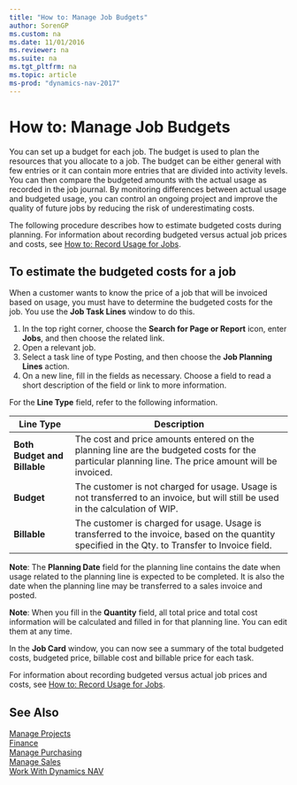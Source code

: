 ```yaml
---
title: "How to: Manage Job Budgets"
author: SorenGP
ms.custom: na
ms.date: 11/01/2016
ms.reviewer: na
ms.suite: na
ms.tgt_pltfrm: na
ms.topic: article
ms-prod: "dynamics-nav-2017"
---
```


# How to: Manage Job Budgets
You can set up a budget for each job. The budget is used to plan the resources that you allocate to a job. The budget can be either general with few entries or it can contain more entries that are divided into activity levels. You can then compare the budgeted amounts with the actual usage as recorded in the job journal. By monitoring differences between actual usage and budgeted usage, you can control an ongoing project and improve the quality of future jobs by reducing the risk of underestimating costs.

The following procedure describes how to estimate budgeted costs during planning. For information about recording budgeted versus actual job prices and costs, see [How to: Record Usage for Jobs](projects-how-record-job-usage.md).  

## <a name="JobBudgetCosts"></a> To estimate the budgeted costs for a job  
When a customer wants to know the price of a job that will be invoiced based on usage, you must have to determine the budgeted costs for the job. You use the **Job Task Lines** window to do this.

1. In the top right corner, choose the **Search for Page or Report** icon, enter **Jobs**, and then choose the related link.  
2. Open a relevant job.
3. Select a task line of type Posting, and then choose the **Job Planning Lines** action.
4. On a new line, fill in the fields as necessary. Choose a field to read a short description of the field or link to more information.   

For the **Line Type** field, refer to the following information.  

|Line Type |Description |
|----------|------------|
|**Both Budget and Billable**|The cost and price amounts entered on the planning line are the budgeted costs for the particular planning line. The price amount will be invoiced.|
|**Budget**|The customer is not charged for usage. Usage is not transferred to an invoice, but will still be used in the calculation of WIP.|
|**Billable**|The customer is charged for usage. Usage is transferred to the invoice, based on the quantity specified in the Qty. to Transfer to Invoice field.|

**Note**: The **Planning Date** field for the planning line contains the date when usage related to the planning line is expected to be completed. It is also the date when the planning line may be transferred to a sales invoice and posted.  

**Note**: When you fill in the **Quantity** field, all total price and total cost information will be calculated and filled in for that planning line. You can edit them at any time.

In the **Job Card** window, you can now see a summary of the total budgeted costs, budgeted price, billable cost and billable price for each task.

For information about recording budgeted versus actual job prices and costs, see [How to: Record Usage for Jobs](projects-how-record-job-usage.md).

## See Also
[Manage Projects](projects-manage-projects.md)  
[Finance](finance-setup.md)  
[Manage Purchasing](purchasing-manage-purchasing.md)         
[Manage Sales](sales-manage-sales.md)      
[Work With Dynamics NAV](ui-work-product.md)  
